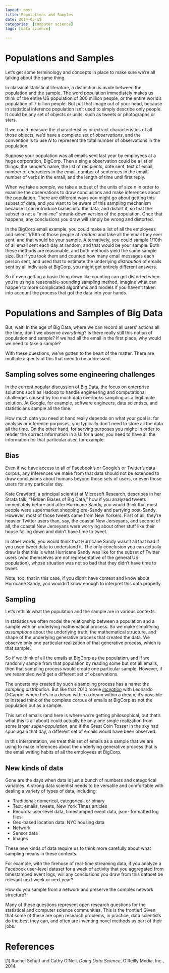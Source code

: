 ```yaml
---
layout: post
title: Populations and Samples
date: 2014-03-18
categories: [computer science]
tags: [data science]

---
```


# Populations and Samples

Let’s get some terminology and concepts in place to make sure we’re all talking about the same thing.


In classical statistical literature, a distinction is made between the population and the sample. The word population immediately makes us think of the entire US population of 300 million people, or the entire world’s population of 7 billion people. But put that image out of your head, because in statistical inference population isn’t used to simply describe only people. It could be any set of objects or units, such as tweets or photographs or stars.


If we could measure the characteristics or extract characteristics of all those objects, we’d have a complete set of *observations*, and the convention is to use *N* to represent the total number of observations in the population.


Suppose your population was all emails sent last year by employees at a huge corporation, BigCorp. Then a single observation could be a list of things: the sender’s name, the list of recipients, date sent, text of email, number of characters in the email, number of sentences in the email, number of verbs in the email, and the length of time until first reply.


When we take a *sample*, we take a subset of the units of size n in order to examine the observations to draw conclusions and make inferences about the population. There are different ways you might go about getting this subset of data, and you want to be aware of this sampling mechanism because it can introduce biases into the data, and distort it, so that the subset is not a “mini-me” shrunk-down version of the population. Once that happens, any conclusions you draw will simply be wrong and distorted.


In the BigCorp email example, you could make a list of all the employees and select 1/10th of those people at *random* and take all the email they ever sent, and that would be your sample. Alternatively, you could sample 1/10th of all email sent each day at random, and that would be your sample. Both these methods are reasonable, and both methods yield the same sample size. But if you took them and counted how many email messages each person sent, and used that to estimate the underlying *distribution* of emails sent by all indiviuals at BigCorp, you might get entirely different answers.


So if even getting a basic thing down like counting can get distorted when you’re using a reasonable-sounding sampling method, imagine what can happen to more complicated algorithms and models if you haven’t taken into account the process that got the data into your hands.


# Populations and Samples of Big Data


But, wait! In the age of Big Data, where we can record all users’ actions all the time, don’t we observe *everything*? Is there really still this notion of population and sample? If we had all the email in the first place, why would we need to take a sample?


With these questions, we’ve gotten to the heart of the matter. There are multiple aspects of this that need to be addressed.


Sampling solves some engineering challenges
---

In the current popular discussion of Big Data, the focus on enterprise solutions such as Hadoop to handle engineering and computational challenges caused by too much data overlooks sampling as a legitimate solution. At Google, for example, software engineers, data scientists, and statisticians sample all the time.


How much data you need at hand really depends on what your goal is: for analysis or inference purposes, you typically don’t need to store all the data all the time. On the other hand, for serving purposes you might: in order to render the correct information in a UI for a user, you need to have all the information for that particular user, for example.

Bias
---

Even if we have access to all of Facebook’s or Google’s or Twitter’s data corpus, any inferences we make from that data should not be extended to draw conclusions about humans beyond those sets of users, or even those users for any particular day.


Kate Crawford, a principal scientist at Microsoft Research, describes in her Strata talk, “Hidden Biases of Big Data,” how if you analyzed tweets immediately before and after Hurricane Sandy, you would think that most people were supermarket shopping pre-Sandy and partying post-Sandy. However, most of those tweets came from New Yorkers. First of all, they’re heavier Twitter users than, say, the coastal New Jerseyans, and second of all, the coastal New Jerseyans were worrying about other stuff like their house falling down and didn’t have time to tweet.


In other words, you would think that Hurricane Sandy wasn’t all that bad if you used tweet data to understand it. The only conclusion you can actually draw is that this is what Hurricane Sandy was like for the subset of Twitter users (who themselves are not representative of the general US population), whose situation was not so bad that they didn’t have time to tweet.


Note, too, that in this case, if you didn’t have context and know about Hurricane Sandy, you wouldn’t know enough to interpret this data properly.


Sampling
---
Let’s rethink what the population and the sample are in various contexts.

In statistics we often model the relationship between a population and a sample with an underlying mathematical process. So we make simplifying *assumptions* about the underlying truth, the mathematical structure, and shape of the underlying generative process that created the data. We observe only one particular realization of that generative process, which is that sample.


So if we think of all the emails at BigCorp as the population, and if we randomly sample from that population by reading some but not all emails, then that sampling process would create one particular sample. However, if we resampled we’d get a different set of observations.


The uncertainty created by such a sampling process has a name: the *sampling distribution*. But like that 2010 movie [*Inception*](http://en.wikipedia.org/wiki/Inception) with Leonardo DiCaprio, where he’s in a dream within a dream within a dream, it’s possible to instead think of the complete corpus of emails at BigCorp as not the population but as a sample.


This set of emails (and here is where we’re getting philosophical, but that’s what this is all about) could actually be only one single realization from some larger *super-population*, and if the Great Coin Tosser in the sky had spun again that day, a different set of emails would have been observed.


In this interpretation, we treat this set of emails as a sample that we are using to make inferences about the underlying generative process that is the email writing habits of all the employees at BigCorp.


New kinds of data
---

Gone are the days when data is just a bunch of numbers and categorical variables. A strong data scientist needs to be versatile and comfortable with dealing a variety of types of data, including;

* Traditional: numerical, categorical, or binary
* Text: emails, tweets, New York Times articles 
* Records: user-level data, timestamped event data, json-
formatted log files 
* Geo-based location data: NYC housing data
* Network 
* Sensor data 
* Images 


These new kinds of data require us to think more carefully about what sampling means in these contexts.

For example, with the firehose of real-time streaming data, if you analyze a Facebook user-level dataset for a week of activity that you aggregated from timestamped event logs, will any conclusions you draw from this dataset be relevant next week or next year?


How do you sample from a network and preserve the complex network structure?


Many of these questions represent open research questions for the statistical and computer science communities. This is the frontier! Given that some of these are open research problems, in practice, data scientists do the best they can, and often are inventing novel methods as part of their jobs.

# References
[1] Rachel Schutt and Cathy O’Neil, *Doing Data Science*, O’Reilly Media, Inc., 2014.
